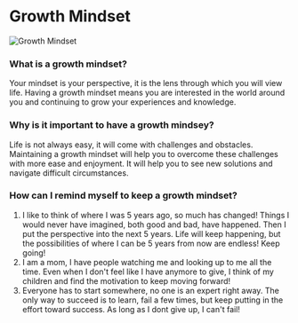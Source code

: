 # Growth Mindset 

![Growth Mindset](https://www.google.com/url?sa=i&url=https%3A%2F%2Fwww.flickr.com%2Fphotos%2Fpaulapiccard%2F43058632290&psig=AOvVaw2XyD5p9FVpTd_LyzIrOngi&ust=1702157376809000&source=images&cd=vfe&opi=89978449&ved=0CBIQjRxqFwoTCMC2isTkgIMDFQAAAAAdAAAAABAD)

### What is a growth mindset?
Your mindset is your perspective, it is the lens through which you will view life. Having a growth mindset means you are interested in the world around you and continuing to grow your experiences and knowledge. 

### Why is it important to have a growth mindsey?
Life is not always easy, it will come with challenges and obstacles. Maintaining a growth mindset will help you to overcome these challenges with more ease and enjoyment. It will help you to see new solutions and navigate difficult circumstances. 

### How can I remind myself to keep a growth mindset?
1. I like to think of where I was 5 years ago, so much has changed! Things I would never have imagined, both good and bad, have happened. Then I put the perspective into the next 5 years. Life will keep happening, but the possibilities of where I can be 5 years from now are endless! Keep going!
2. I am a mom, I have people watching me and looking up to me all the time. Even when I don't feel like I have anymore to give, I think of my children and find the motivation to keep moving forward!
3. Everyone has to start somewhere, no one is an expert right away. The only way to succeed is to learn, fail a few times, but keep putting in the effort toward success. As long as I dont give up, I can't fail! 